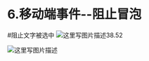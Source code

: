 # 6.移动端事件--阻止冒泡

#阻止文字被选中
![这里写图片描述](http://upload-images.jianshu.io/upload_images/6636198-d39edd8166aa7bad.png?imageMogr2/auto-orient/strip)38.52



![这里写图片描述](http://upload-images.jianshu.io/upload_images/6636198-8cbf70aedccaaf1b.png?imageMogr2/auto-orient/strip)



